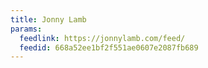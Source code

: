```yaml
---
title: Jonny Lamb
params:
  feedlink: https://jonnylamb.com/feed/
  feedid: 668a52ee1bf2f551ae0607e2087fb689
---
```

